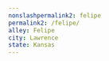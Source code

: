 ```yaml
---
﻿nonslashpermalink2: felipe
permalink2: /felipe/
alley: Felipe
city: Lawrence
state: Kansas
---
```

